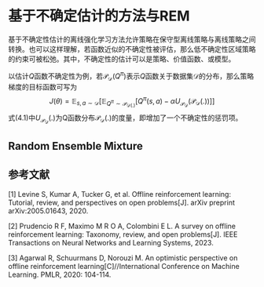 # 基于不确定估计的方法与REM

基于不确定性估计的离线强化学习方法允许策略在保守型离线策略与离线策略之间转换。也可以这样理解，若函数近似的不确定性被评估，那么低不确定性区域策略的约束可被松弛。其中，不确定性的估计可以是策略、价值函数、或模型。

以估计$Q$函数不确定性为例，若$\mathcal{P}_{\mathcal{D}}(Q^{\pi})$表示$Q$函数关于数据集$\mathcal{D}$的分布，那么策略梯度的目标函数可写为
$$
\begin{equation}
J(\theta)=\mathbb{E}_{s,a\sim\mathcal{D}}[\mathbb{E}_{Q^{\pi}\sim\mathcal{P}_{\mathcal{D}(.)}}[Q^{\pi}(s,a)-\alpha U_{\mathcal{P}_{\mathcal{D}}}(\mathcal{P}_{\mathcal{D}}(.))]]\tag{4.1}
\end{equation}
$$
式(4.1)中$U_{\mathcal{P}_{\mathcal{D}}}(.)$为Q函数分布$\mathcal{P}_{\mathcal{D}}(.)$的度量，即增加了一个不确定性的惩罚项。





## Random Ensemble Mixture





## 参考文献

[1] Levine S, Kumar A, Tucker G, et al. Offline reinforcement learning: Tutorial, review, and perspectives on open problems[J]. arXiv preprint arXiv:2005.01643, 2020.

[2] Prudencio R F, Maximo M R O A, Colombini E L. A survey on offline reinforcement learning: Taxonomy, review, and open problems[J]. IEEE Transactions on Neural Networks and Learning Systems, 2023.

[3] Agarwal R, Schuurmans D, Norouzi M. An optimistic perspective on offline reinforcement learning[C]//International Conference on Machine Learning. PMLR, 2020: 104-114.